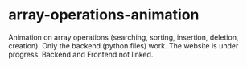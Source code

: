 # array-operations-animation
Animation on array operations (searching, sorting, insertion, deletion, creation).
Only the backend (python files) work.
The website is under progress.
Backend and Frontend not linked.

